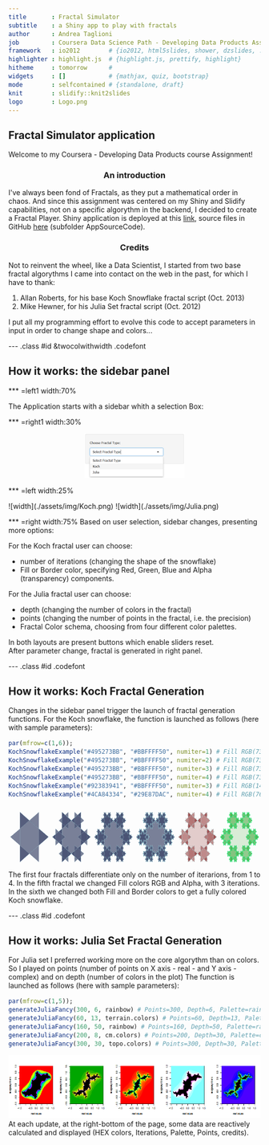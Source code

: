 ```yaml
---
title       : Fractal Simulator
subtitle    : a Shiny app to play with fractals
author      : Andrea Taglioni
job         : Coursera Data Science Path - Developing Data Products Assignment 
framework   : io2012        # {io2012, html5slides, shower, dzslides, ...}
highlighter : highlight.js  # {highlight.js, prettify, highlight}
hitheme     : tomorrow      # 
widgets     : []            # {mathjax, quiz, bootstrap}
mode        : selfcontained # {standalone, draft}
knit        : slidify::knit2slides
logo        : Logo.png
---
```


## Fractal Simulator application
Welcome to my <span class="red2">Coursera - Developing Data Products</span> course Assignment!  
### <b><center>An introduction </center></b>
I've always been fond of <span class="red2">Fractals</span>, as they put a mathematical order in chaos. And since this assignment was centered on my <span class="red2">Shiny and Slidify</span> capabilities, not on a specific algorythm in the backend, I decided to create a <span class="red2">Fractal Player</span>. Shiny application is deployed at this <a href="http://andreataglioni.shinyapps.io/Fractal_Simulator">link</a>, source files in GitHub <a href="http://github.com/andreataglioni/FractalSimulator">here</a> (subfolder AppSourceCode).

### <b><center>Credits </center></b>
Not to reinvent the wheel, like a Data Scientist, I started from two base fractal algorythms I came into contact on the web in the past, for which I have to thank:  
1. <span class="red2">Allan Roberts</span>, for his base Koch Snowflake fractal script (Oct. 2013)  
2. <span class="red2">Mike Hewner</span>, for his Julia Set fractal script (Oct. 2012)  

I put all my <span class="red2">programming effort</span> to <span class="red2">evolve this code to accept parameters</span> in input in order to <span class="red2">change shape and colors</span>...  

--- .class #id  &twocolwithwidth .codefont 
## How it works: the sidebar panel  
*** =left1 width:70%
<p>
The Application starts with a sidebar whith a <span class="red2">selection Box</span>:  
  
*** =right1 width:30%
<center>

![width](./assets/img/SelectBox.png) 
</center>
*** =left width:25%
<p>
![width](./assets/img/Koch.png)  
![width](./assets/img/Julia.png)

*** =right width:75%
Based on user selection, <span class="red2">sidebar changes</span>, presenting more options:  

For the <span class="red2">Koch</span> fractal user can choose: 
- number of <span class="red2">iterations</span> (changing the shape of the snowflake)  
- <span class="red2">Fill or Border color</span>, specifying Red, Green, Blue and Alpha (transparency) components.  

For the <span class="red2">Julia</span> fractal user can choose:   

- <span class="red2">depth</span> (changing the number of colors in the fractal)  
- <span class="red2">points</span> (changing the number of points in the fractal, i.e. the precision) 
- Fractal <span class="red2">Color schema</span>, choosing from four different color palettes.  

In both layouts are present buttons which enable <span class="red2">sliders reset</span>.  
After parameter change, <span class="red2">fractal is generated</span> in right panel.  



--- .class #id .codefont
## How it works: Koch Fractal Generation

Changes in the sidebar panel <span class="red2">trigger the launch</span> of fractal generation functions.
For the Koch snowflake, the <span class="red2">function is launched as follows</span> (here with sample parameters):


```r
par(mfrow=c(1,6));
KochSnowflakeExample("#495273BB", "#BBFFFF50", numiter=1) # Fill RGB(73, 82, 115, Alpha=187) - Border RGB(187,255,255,Alpha=80) - Numiter=1
KochSnowflakeExample("#495273BB", "#BBFFFF50", numiter=2) # Fill RGB(73, 82, 115  Alpha=187) - Border RGB(187,255,255,Alpha=80) - Numiter=2
KochSnowflakeExample("#495273BB", "#BBFFFF50", numiter=3) # Fill RGB(73, 82, 115 ,Alpha=187) - Border RGB(187,255,255,Alpha=80) - Numiter=3
KochSnowflakeExample("#495273BB", "#BBFFFF50", numiter=4) # Fill RGB(73, 82, 115, Alpha=187) - Border RGB(187,255,255,Alpha=80) - Numiter=4
KochSnowflakeExample("#92383941", "#BBFFFF50", numiter=3) # Fill RGB(146,56,57, Alpha=65)  - Border RGB(187,255,255,Alpha=80) - Numiter=3
KochSnowflakeExample("#4CA84334", "#29E87DAC", numiter=4) # Fill RGB(76, 168, 67, Alpha=52)  - Border RGB(41,232,125,Alpha=172) - Numiter=4
```

![plot of chunk unnamed-chunk-2](assets/fig/unnamed-chunk-2.png) 
<br clear=left>The first four fractals differentiate only on the <span class="red2">number of iterarions</span>, from 1 to 4. In the fifth fractal we changed <span class="red2">Fill colors RGB and Alpha</span>, with 3 iterations. In the sixth we changed both <span class="red2">Fill and Border colors</span> to get a  fully colored Koch snowflake.  

--- .class #id .codefont
## How it works: Julia Set Fractal Generation
For <span class="red2">Julia set</span> I preferred working more on the <span class="red2">core algorythm</span> than on colors. So I played on <span class="red2">points</span> (number of points on X axis - real - and Y axis - complex) and on <span class="red2">depth</span> (number of colors in the plot)
The function is launched as follows (here with sample parameters):


```r
par(mfrow=c(1,5));
generateJuliaFancy(300, 6, rainbow) # Points=300, Depth=6, Palette=rainbow
generateJuliaFancy(60, 13, terrain.colors) # Points=60, Depth=13, Palette=terrain
generateJuliaFancy(160, 50, rainbow) # Points=160, Depth=50, Palette=rainbow
generateJuliaFancy(200, 8, cm.colors) # Points=200, Depth=30, Palette=cm
generateJuliaFancy(300, 30, topo.colors) # Points=300, Depth=30, Palette=topo
```

![plot of chunk unnamed-chunk-3](assets/fig/unnamed-chunk-3.png) 
<br clear=left>At each update, at the right-bottom of the page, some data are <span class="red2">reactively calculated</span> and displayed (HEX colors, Iterations, Palette, Points, credits).

